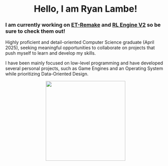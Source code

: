 <div id="header" align="center">
  <h1>Hello, I am Ryan Lambe!</h1>
</div>

### I am currently working on [ET-Remake](https://github.com/RyanLambe/ET-Remake) and [RL Engine V2](https://github.com/RyanLambe/RL-Engine) so be sure to check them out!

Highly proficient and detail-oriented Computer Science graduate (April 2025), seeking meaningful opportunities to collaborate on projects that push myself to learn and develop my skills. 

I have been mainly focused on low-level programming and have developed several personal projects, such as Game Engines and an Operating System while prioritizing Data-Oriented Design.


<div id="header" align="center">
  <img src="https://rlambe.dev/images/RL%20Logo.png" width="250"/>
</div>


